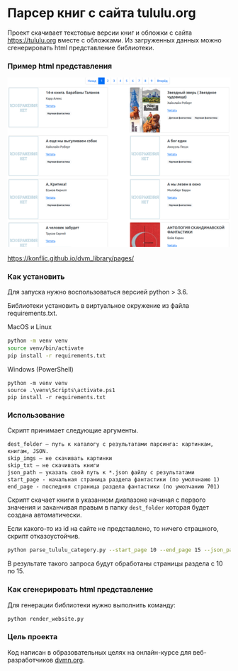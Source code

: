 # Парсер книг с сайта tululu.org

Проект скачивает текстовые версии книг и обложки с сайта https://tululu.org вместе с обложками. Из загруженных данных можно сгенерировать html представление библиотеки.

### Пример html представления

![Screenshot](example.png)

https://konflic.github.io/dvm_library/pages/ 

### Как установить

Для запуска нужно воспользоваться версией python > 3.6.

Библиотеки установить в виртуальное окружение из файла requirements.txt.

MacOS и Linux
```bash
python -m venv venv
source venv/bin/activate
pip install -r requirements.txt
```

Windows (PowerShell)
```
python -m venv venv
source .\venv\Scripts\activate.ps1
pip install -r requirements.txt
```

### Использование

Скрипт принимает следующие аргументы.

```
dest_folder — путь к каталогу с результатами парсинга: картинкам, книгам, JSON.
skip_imgs — не скачивать картинки
skip_txt — не скачивать книги
json_path — указать свой путь к *.json файлу с результатами
start_page - начальная страница раздела фантастики (по умолчнаию 1)
end_page - последняя страница раздела фантастики (по умолчанию 701)
```

Скрипт скачает книги в указанном диапазоне начиная с первого значения и заканчивая правым в папку ```dest_folder``` которая будет создана автоматически. 

Если какого-то из id на сайте не представлено, то ничего страшного, скрипт отказоустойчив. 

```bash
python parse_tululu_category.py --start_page 10 --end_page 15 --json_path info.json --dest_folder results
```

В результате такого запроса будут обработаны страницы раздела с 10 по 15.

### Как сгенерировать html представление

Для генерации библиотеки нужно выполнить команду:

```bash
python render_website.py
```

### Цель проекта

Код написан в образовательных целях на онлайн-курсе для веб-разработчиков [dvmn.org](https://dvmn.org/).
